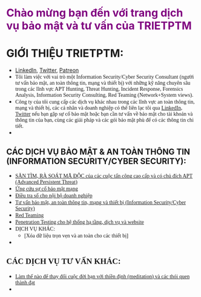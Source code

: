 # <span style="color:purple">Chào mừng bạn đến với trang dịch vụ bảo mật và tư vấn của TRIETPTM</span>

# GIỚI THIỆU TRIETPTM:
* [LinkedIn](https://www.linkedin.com/in/trietptm/), [Twitter](https://twitter.com/MinhTrietPT/with_replies), [Patreon](https://www.patreon.com/trietptm)
* <span style="font-family:Times New Roman">Tôi làm việc với vai trò một Information Security/Cyber Security Consultant (người tư vấn bảo mật, an toàn thông tin, mạng và thiết bị) với những kỹ năng chuyên sâu trong các lĩnh vực APT Hunting, Threat Hunting, Incident Response, Forensics Analysis, Information Security Consulting, Red Teaming (Network+System views).</span>
* <span style="font-family:Times New Roman">Công ty của tôi cung cấp các dịch vụ khác nhau trong các lĩnh vực an toàn thông tin, mạng và thiết bị, các cá nhân và doanh nghiệp có thể liên lạc tôi qua [LinkedIn](https://www.linkedin.com/in/trietptm/), [Twitter](https://twitter.com/MinhTrietPT/with_replies) nếu bạn gặp sự cố bảo mật hoặc bạn cần tư vấn về bảo mật cho tài khoản và thông tin của bạn, cùng các giải pháp và các gói bảo mật phù để có các thông tin chi tiết.</span>
* 

## CÁC DỊCH VỤ BẢO MẬT & AN TOÀN THÔNG TIN (INFORMATION SECURITY/CYBER SECURITY):
* <span style="font-family:Times New Roman">[SĂN TÌM, RÀ SOÁT MÃ ĐỘC của các cuộc tấn công cao cấp và có chủ đích APT (Advanced Persistent Threat)]()</span>
* <span style="font-family:Times New Roman">[Ứng cứu sự cố bảo mật mạng]()</span>
* <span style="font-family:Times New Roman">[Điều tra số cho nội bộ doanh nghiệp]()</span>
* <span style="font-family:Times New Roman">[Tư vấn bảo mật, an toàn thông tin, mạng và thiết bị (Information Security/Cyber Security)]()</span>
* <span style="font-family:Times New Roman">[Red Teaming]()</span>
* <span style="font-family:Times New Roman">[Penetration Testing cho hệ thống hạ tầng, dịch vụ và website]()</span>
* <span style="font-family:Times New Roman">DỊCH VỤ KHÁC:</span>
  * <span style="font-family:Times New Roman">[Xóa dữ liệu trọn vẹn và an toàn cho các thiết bị]</span>
* 

## <span style="font-family:Times New Roman">CÁC DỊCH VỤ TƯ VẤN KHÁC</span>:
* <span style="font-family:Times New Roman">[Làm thế nào để thay đổi cuộc đời bạn với thiền định (meditation) và các thói quen thành đạt]()</span>
* 
